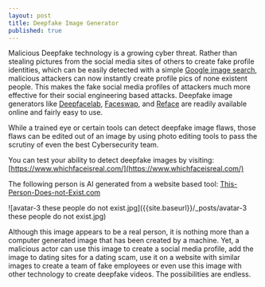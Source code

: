 ```yaml
---
layout: post
title: Deepfake Image Generator
published: true
---
```


Malicious Deepfake technology is a growing cyber threat. Rather than stealing pictures from the social media sites of others to create fake profile identities, which can be easily detected with a simple [Google image search](https://images.google.com/), malicious attackers can now instantly create profile pics of none existent people. This makes the fake social media profiles of attackers much more effective for their social engineering based attacks. Deepfake image generators like [Deepfacelab](https://github.com/iperov/DeepFaceLab), [Faceswap](https://faceswap.dev/), and [Reface](https://hey.reface.ai/) are readily available online and fairly easy to use.  

While a trained eye or certain tools can detect deepfake image flaws, those flaws can be edited out of an image by using photo editing tools to pass the scrutiny of even the best Cybersecurity team. 

You can test your ability to detect deepfake images by visiting: [https://www.whichfaceisreal.com/](https://www.whichfaceisreal.com/)

The following person is AI generated from a website based tool: [This-Person-Does-not-Exist.com](https://this-person-does-not-exist.com/en)

![avatar-3 these people do not exist.jpg]({{site.baseurl}}/_posts/avatar-3 these people do not exist.jpg)


Although this image appears to be a real person, it is nothing more than a computer generated image that has been created by a machine. Yet, a malicious actor can use this image to create a social media profile, add the image to dating sites for a dating scam, use it on a website with similar images to create a team of fake employees or even use this image with other technology to create deepfake videos. The possibilities are endless.
